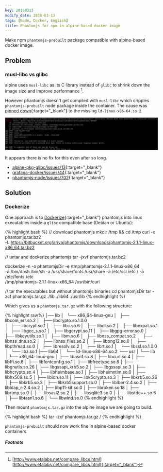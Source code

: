 ```yaml
---
key: 20180313
modify_date: 2018-03-13
tags: [Node, Docker, English]
title: Phantomjs for npm in alpine-based docker image
---
```


Make npm `phantomjs-prebuilt` package compatible with alpine-based docker image.

<!--more-->
## Problem
### musl-libc vs glibc
alpine uses `musl-libc` as its C library instead of `glibc` to shrink down the image size and improve performance [^1].

However phantomjs doesn't get compiled with `musl-libc` which cripples `phantomjs-prebuilt` node package inside the container. The cause was [pinned down](https://github.com/sgerrand/alpine-pkg-glibc/issues/13#issuecomment-194111154){:target="_blank"} to the missing `ld-linux-x86-64.so.2`.


![phantomjs error](/assets/images/2018-03-13/phantomjs-error.png)

It appears there is no fix for this even after so long.
- [alpine-pkg-glibc/issues/13](https://github.com/sgerrand/alpine-pkg-glibc/issues/13){:target="_blank"}
- [grafana-docker/issues/44](https://github.com/grafana/grafana-docker/issues/44){:target="_blank"}
- [phantomjs-node/issues/702](https://github.com/amir20/phantomjs-node/issues/702){:target="_blank"}

## Solution
### Dockerize
One approach is to [Dockerize](https://github.com/larsks/dockerize){:target="_blank"} phantomjs into linux executables inside a `glibc` compatible base (Debian or Ubuntu):

{% highlight bash %}
// download phantomjs
mkdir /tmp && cd /tmp
curl -o phantomjs.tar.bz2 \
    -L https://bitbucket.org/ariya/phantomjs/downloads/phantomjs-2.1.1-linux-x86_64.tar.bz2

// untar and dockerize phantomjs
tar -jxvf phantomjs.tar.bz2

dockerize -n -o phantomjsDir -e /tmp/phantomjs-2.1.1-linux-x86_64  \
    -a /bin/dash /bin/sh -a /usr/share/fonts /usr/share -a /etc/ssl /etc  \ 
    -a /etc/fonts /etc \
    /tmp/phantomjs-2.1.1-linux-x86_64 /usr/bin/curl

// tar the executables but without phantomjs binaries
cd phantomjsDir
tar -zcf phantomjs.tar.gz ./lib ./lib64 ./usr/lib
{% endhighlight %}

Which gives us a `phantomjs.tar.gz` with the following structure:

{% highlight raw%}
│── lib
│   └── x86_64-linux-gnu
│       ├── libcom_err.so.2
│       ├── libcrypto.so.1.0.0  
│       ├── libcrypt.so.1
│       ├── libc.so.6
│       ├── libdl.so.2
│       ├── libexpat.so.1
│       ├── libgcc_s.so.1
│       ├── libgcrypt.so.11
│       ├── libgpg-error.so.0
│       ├── libkeyutils.so.1
│       ├── libm.so.6
│       ├── libnss_compat.so.2
│       ├── libnss_dns.so.2
│       ├── libnss_files.so.2
│       ├── libpng12.so.0
│       ├── libpthread.so.0
│       ├── libresolv.so.2
│       ├── librt.so.1
│       ├── libssl.so.1.0.0
│       └── libz.so.1
├── lib64
│   └── ld-linux-x86-64.so.2
└── usr
│   └── lib
│       └── x86_64-linux-gnu
│           ├── libasn1.so.8
│           ├── libcurl.so.4
│           ├── libffi.so.6
│           ├── libfontconfig.so.1
│           ├── libfreetype.so.6
│           ├── libgnutls.so.26
│           ├── libgssapi_krb5.so.2
│           ├── libgssapi.so.3
│           ├── libhcrypto.so.4
│           ├── libheimbase.so.1
│           ├── libheimntlm.so.0
│           ├── libhx509.so.5
│           ├── libidn.so.11
│           ├── libk5crypto.so.3
│           ├── libkrb5.so.26
│           ├── libkrb5.so.3
│           ├── libkrb5support.so.0
│           ├── liblber-2.4.so.2
│           ├── libldap_r-2.4.so.2
│           ├── libp11-kit.so.0
│           ├── libroken.so.18
│           ├── librtmp.so.0
│           ├── libsasl2.so.2
│           ├── libsqlite3.so.0
│           ├── libstdc++.so.6
│           ├── libtasn1.so.6
│           └── libwind.so.0
{% endhighlight %}


Then mount `phantomjs.tar.gz` into the alpine image we are going to build. 

{% highlight bash %}
tar -zxf phantomjs.tar.gz /
{% endhighlight %}


`phantomjs-prebuilt` should now work fine in alpine-based docker containers. 


##### Footnote

[^1]: [http://www.etalabs.net/compare_libcs.html](http://www.etalabs.net/compare_libcs.html){:target="_blank"}